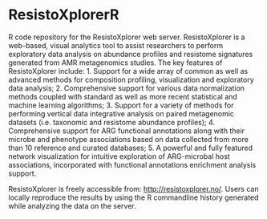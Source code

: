 # ResistoXplorerR
R code repository for the ResistoXplorer web server. ResistoXplorer is a web-based, visual analytics tool to assist researchers to perform exploratory data analysis on abundance profiles and resistome signatures generated from AMR metagenomics studies. The key features of ResistoXplorer include:
	1. Support for a wide array of common as well as advanced methods for composition profiling, visualization and exploratory data analysis;
	2. Comprehensive support for various data normalization methods coupled with standard as well as more recent statistical and machine learning algorithms;
	3. Support for a variety of methods for performing vertical data integrative analysis on paired metagenomic datasets (i.e. taxonomic and resistome abundance profiles);
	4. Comprehensive support for ARG functional annotations along with their microbe and phenotype associations based on data collected from more than 10 reference and curated databases;
	5. A powerful and fully featured network visualization for intuitive exploration of ARG-microbal host associations, incorporated with functional annotations enrichment analysis support.
 
ResistoXplorer is freely accessible from: http://resistoxplorer.no/. Users can locally reproduce the results by using the R commandline history generated while analyzing the data on the server.  

